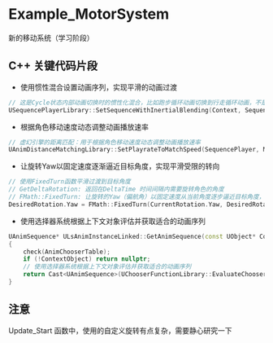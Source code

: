 # Example_MotorSystem
新的移动系统（学习阶段）


## C++ 关键代码片段

- 使用惯性混合设置动画序列，实现平滑的动画过渡

```c++
// 这是Cycle状态内部动画切换时的惯性化混合，比如跑步循环动画切换到行走循环动画，不是状态间过渡时的惯性化设置
USequencePlayerLibrary::SetSequenceWithInertialBlending(Context, SequencePlayer, CycAnimData.AnimSequence);
```

- 根据角色移动速度动态调整动画播放速率

```c++
// 虚幻引擎的距离匹配：用于根据角色移动速度动态调整动画播放速率
UAnimDistanceMatchingLibrary::SetPlayrateToMatchSpeed(SequencePlayer, MainAnimInstance->LocomotionData.Movements.FrameDisplacementSpeed);
```

- 让旋转Yaw以固定速度逐渐逼近目标角度，实现平滑受限的转向
```c++
// 使用FixedTurn函数平滑过渡到目标角度
// GetDeltaRotation: 返回在DeltaTime 时间间隔内需要旋转角色的角度
// FMath::FixedTurn: 让旋转的Yaw（偏航角）以固定速度从当前角度逐步逼近目标角度，实现平滑受限的转向。
DesiredRotation.Yaw = FMath::FixedTurn(CurrentRotation.Yaw, DesiredRotation.Yaw, GetDeltaRotation(DeltaTime).Yaw);
```

- 使用选择器系统根据上下文对象评估并获取适合的动画序列
```c++
UAnimSequence* ULsAnimInstanceLinked::GetAnimSequence(const UObject* ContextObject, const UChooserTable* AnimChooserTable)
{
	check(AnimChooserTable);
	if (!ContextObject) return nullptr;
	// 使用选择器系统根据上下文对象评估并获取适合的动画序列
	return Cast<UAnimSequence>(UChooserFunctionLibrary::EvaluateChooser(ContextObject, AnimChooserTable, UAnimSequence::StaticClass()));
}
```



## 注意

Update_Start 函数中，使用的自定义旋转有点复杂，需要静心研究一下
